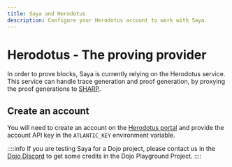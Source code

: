 ```yaml
---
title: Saya and Herodotus
description: Configure your Herodotus account to work with Saya.
---
```


# Herodotus - The proving provider

In order to prove blocks, Saya is currently relying on the Herodotus service. This service can handle trace generation and proof generation, by proxying the proof generations to [SHARP](https://docs.starknet.io/architecture-and-concepts/provers-overview/).


## Create an account

You will need to create an account on the [Herodotus portal](https://herodotus.cloud) and provide the account API key in the `ATLANTIC_KEY` environment variable.

::::info
If you are testing Saya for a Dojo project, please contact us in the [Dojo Discord](https://discord.gg/dojoengine) to get some credits in the Dojo Playground Project.
::::
